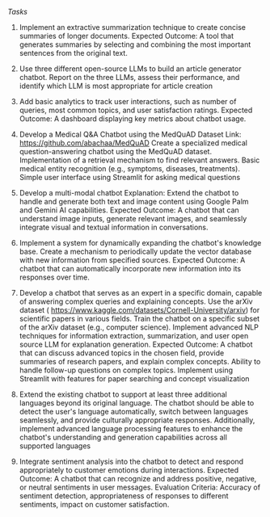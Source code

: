 *Tasks*

1. Implement an extractive summarization technique to create concise summaries of longer documents. Expected Outcome: A tool that generates summaries by selecting and combining the most important sentences from the original text.

2. Use three different open-source LLMs to build an article generator chatbot. Report on the three LLMs, assess their performance, and identify which LLM is most appropriate for article creation

3. Add basic analytics to track user interactions, such as number of queries, most common topics, and user satisfaction ratings. Expected Outcome: A dashboard displaying key metrics about chatbot usage.

4. Develop a Medical Q&A Chatbot using the MedQuAD Dataset Link: https://github.com/abachaa/MedQuAD Create a specialized medical question-answering chatbot using the MedQuAD dataset. Implementation of a retrieval mechanism to find relevant answers. Basic medical entity recognition (e.g., symptoms, diseases, treatments). Simple user interface using Streamlit for asking medical questions

5. Develop a multi-modal chatbot Explanation: Extend the chatbot to handle and generate both text and image content using Google Palm and Gemini AI capabilities. Expected Outcome: A chatbot that can understand image inputs, generate relevant images, and seamlessly integrate visual and textual information in conversations.

6. Implement a system for dynamically expanding the chatbot's knowledge base. Create a mechanism to periodically update the vector database with new information from specified sources. Expected Outcome: A chatbot that can automatically incorporate new information into its responses over time.

7. Develop a chatbot that serves as an expert in a specific domain, capable of answering complex queries and explaining concepts. Use the arXiv dataset ( https://www.kaggle.com/datasets/Cornell-University/arxiv) for scientific papers in various fields. Train the chatbot on a specific subset of the arXiv dataset (e.g., computer science). Implement advanced NLP techniques for information extraction, summarization, and user open source LLM for explanation generation. Expected Outcome: A chatbot that can discuss advanced topics in the chosen field, provide summaries of research papers, and explain complex concepts. Ability to handle follow-up questions on complex topics. Implement using Streamlit with features for paper searching and concept visualization

8. Extend the existing chatbot to support at least three additional languages beyond its original language. The chatbot should be able to detect the user's language automatically, switch between languages seamlessly, and provide culturally appropriate responses. Additionally, implement advanced language processing features to enhance the chatbot's understanding and generation capabilities across all supported languages

9. Integrate sentiment analysis into the chatbot to detect and respond appropriately to customer emotions during interactions. Expected Outcome: A chatbot that can recognize and address positive, negative, or neutral sentiments in user messages. Evaluation Criteria: Accuracy of sentiment detection, appropriateness of responses to different sentiments, impact on customer satisfaction.
